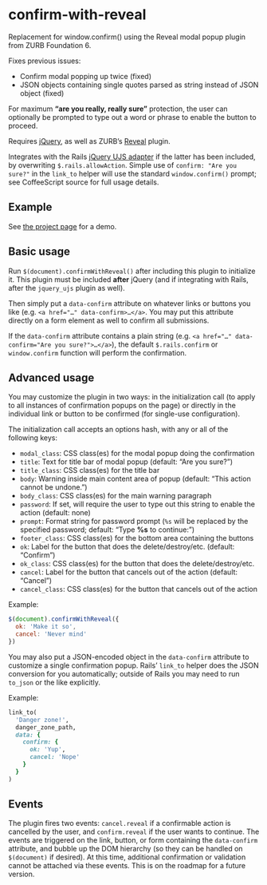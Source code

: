 # confirm-with-reveal

Replacement for window.confirm() using the Reveal modal popup plugin from ZURB Foundation 6.

Fixes previous issues:
- Confirm modal popping up twice (fixed) 
- JSON objects containing single quotes parsed as string instead of JSON object (fixed)


For maximum **“are you really, really sure”** protection, the user can optionally be prompted to type out a word or phrase to enable the button to proceed.

Requires [jQuery](http://jquery.com/), as well as ZURB’s [Reveal](http://foundation.zurb.com/docs/components/reveal.html) plugin.

Integrates with the Rails [jQuery UJS adapter](https://github.com/indirect/jquery-rails) if the latter has been included, by overwriting `$.rails.allowAction`. Simple use of `confirm: "Are you sure?"` in the `link_to` helper will use the standard `window.confirm()` prompt; see CoffeeScript source for full usage details.

## Example

See [the project page](http://agoragames.github.io/confirm-with-reveal/) for a demo.

## Basic usage

Run `$(document).confirmWithReveal()` after including this plugin to initialize it. This plugin must be included **after** jQuery (and if integrating with Rails, after the `jquery_ujs` plugin as well).

Then simply put a `data-confirm` attribute on whatever links or buttons you like (e.g. `<a href="…" data-confirm>…</a>`. You may put this attribute directly on a form element as well to confirm all submissions.

If the `data-confirm` attribute contains a plain string (e.g. `<a href="…" data-confirm="Are you sure?">…</a>`), the default `$.rails.confirm` or `window.confirm` function will perform the confirmation.

## Advanced usage

You may customize the plugin in two ways: in the initialization call (to apply to all instances of confirmation popups on the page) or directly in the individual link or button to be confirmed (for single-use configuration).

The initialization call accepts an options hash, with any or all of the following keys:

  - `modal_class`: CSS class(es) for the modal popup doing the confirmation
  - `title`: Text for title bar of modal popup (default: “Are you sure?”)
  - `title_class`: CSS class(es) for the title bar
  - `body`: Warning inside main content area of popup (default: “This action cannot be undone.”)
  - `body_class`: CSS class(es) for the main warning paragraph
  - `password`: If set, will require the user to type out this string to enable the action (default: none)
  - `prompt`: Format string for password prompt (`%s` will be replaced by the specified password; default: “Type <strong>%s</strong> to continue:”)
  - `footer_class`: CSS class(es) for the bottom area containing the buttons
  - `ok`: Label for the button that does the delete/destroy/etc. (default: “Confirm”)
  - `ok_class`: CSS class(es) for the button that does the delete/destroy/etc.
  - `cancel`: Label for the button that cancels out of the action (default: “Cancel”)
  - `cancel_class`: CSS class(es) for the button that cancels out of the action

Example:

```javascript
$(document).confirmWithReveal({
  ok: 'Make it so',
  cancel: 'Never mind'
})
```

You may also put a JSON-encoded object in the `data-confirm` attribute to customize a single confirmation popup. Rails’ `link_to` helper does the JSON conversion for you automatically; outside of Rails you may need to run `to_json` or the like explicitly.

Example:

```ruby
link_to(
  'Danger zone!',
  danger_zone_path,
  data: {
    confirm: {
      ok: 'Yup',
      cancel: 'Nope'
    }
  }
)
```

## Events

The plugin fires two events: `cancel.reveal` if a confirmable action is cancelled by the user, and `confirm.reveal` if the user wants to continue. The events are triggered on the link, button, or form containing the `data-confirm` attribute, and bubble up the DOM hierarchy (so they can be handled on `$(document)` if desired). At this time, additional confirmation or validation cannot be attached via these events. This is on the roadmap for a future version.
